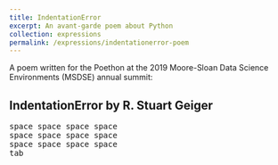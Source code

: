 ```yaml
---
title: IndentationError
excerpt: An avant-garde poem about Python
collection: expressions
permalink: /expressions/indentationerror-poem
---
```


A poem written for the Poethon at the 2019 Moore-Sloan Data Science Environments (MSDSE) annual summit:

## IndentationError by R. Stuart Geiger
<pre>
space space space space
space space space space
space space space space
tab
</pre>

